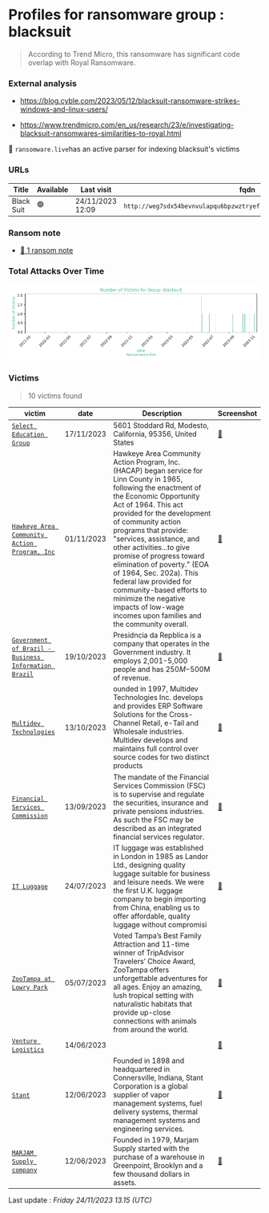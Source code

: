 # Profiles for ransomware group : **blacksuit**


> According to Trend Micro, this ransomware has significant code overlap with Royal Ransomware.

### External analysis
- https://blog.cyble.com/2023/05/12/blacksuit-ransomware-strikes-windows-and-linux-users/

- https://www.trendmicro.com/en_us/research/23/e/investigating-blacksuit-ransomwares-similarities-to-royal.html


🔎 `ransomware.live`has an active  parser for indexing blacksuit's victims

### URLs
| Title | Available | Last visit | fqdn | Screenshot 
|---|---|---|---|---|
| Black Suit | 🟢 | 24/11/2023 12:09 | `http://weg7sdx54bevnvulapqu6bpzwztryeflq3s23tegbmnhkbpqz637f2yd.onion` | <a href="https://images.ransomware.live/screenshots/weg7sdx54bevnvulapqu6bpzwztryeflq3s23tegbmnhkbpqz637f2yd-onion.png" target=_blank>📸</a> | 


### Ransom note
* [📝 1 ransom note](notes/blacksuit)

### Total Attacks Over Time

![Statistics](../graphs/stats-blacksuit.png)


### Victims

> 10 victims found

| victim | date | Description | Screenshot | 
|---|---|---|---|
| [`Select Education Group`](http://www.selecteducationgroup.com) | 17/11/2023 | 5601 Stoddard Rd, Modesto, California, 95356, United States | <a href="https://images.ransomware.live/screenshots/posts/830139d1c68864a5b42e3c7d5746dfd0.png" target=_blank>📸</a> |
| [`Hawkeye Area Community Action Program, Inc`](http://hacap.org) | 01/11/2023 | Hawkeye Area Community Action Program, Inc. (HACAP) began service for Linn County in 1965, following the enactment of the Economic Opportunity Act of 1964. This act provided for the development of community action programs that provide: "services, assistance, and other activities...to give promise of progress toward elimination of poverty." (EOA of 1964, Sec. 202a). This federal law provided for community-based efforts to minimize the negative impacts of low-wage incomes upon families and the community overall. | <a href="https://images.ransomware.live/screenshots/posts/5c334d86f68d0f97307321117d33aaa1.png" target=_blank>📸</a> |
| [`Government of Brazil - Business Information Brazil`](http://www.gov.br) | 19/10/2023 | Presidncia da Repblica is a company that operates in the Government industry. It employs 2,001-5,000 people and has $250M-$500M of revenue. | <a href="https://images.ransomware.live/screenshots/posts/ef810ea741421470a2251dc6585c93b1.png" target=_blank>📸</a> |
| [`Multidev Technologies`](http://www.multidev.com) | 13/10/2023 | ounded in 1997, Multidev Technologies Inc. develops and provides ERP Software Solutions for the Cross-Channel Retail, e-Tail and Wholesale industries. Multidev develops and maintains full control over source codes for two distinct products | <a href="https://images.ransomware.live/screenshots/posts/d477f913e8bf70d4eb414ac150fd4393.png" target=_blank>📸</a> |
| [`Financial Services Commission`](http://fscjamaica.org) | 13/09/2023 | The mandate of the Financial Services Commission (FSC) is to supervise and regulate the securities, insurance and private pensions industries. As such the FSC may be described as an integrated financial services regulator. | <a href="https://images.ransomware.live/screenshots/posts/27ad26b28530cd22158cf4c0789d4c45.png" target=_blank>📸</a> |
| [`IT Luggage`](https://www.zoominfo.com/c/it-luggage-ltd/356677571) | 24/07/2023 | IT luggage was established in London in 1985 as Landor Ltd., designing quality luggage suitable for business and leisure needs. We were the first U.K. luggage company to begin importing from China, enabling us to offer affordable, quality luggage without compromisi | <a href="https://images.ransomware.live/screenshots/posts/79e2ef63262e684220cf22bd2c9d9e6b.png" target=_blank>📸</a> |
| [`ZooTampa at Lowry Park`](http://zootampa.org) | 05/07/2023 | Voted Tampa’s Best Family Attraction and 11-time winner of TripAdvisor Travelers’ Choice Award, ZooTampa offers unforgettable adventures for all ages. Enjoy an amazing, lush tropical setting with naturalistic habitats that provide up-close connections with animals from around the world. | <a href="https://images.ransomware.live/screenshots/posts/f090d9baf5a35d54e51fa131fe4c437c.png" target=_blank>📸</a> |
| [`Venture Logistics`](http://venturelogistics.com) | 14/06/2023 |  | <a href="https://images.ransomware.live/screenshots/posts/908d3249d10cd2ab9e8eb7a62e86e51d.png" target=_blank>📸</a> |
| [`Stant`](https://www.stant.com) | 12/06/2023 | Founded in 1898 and headquartered in Connersville, Indiana, Stant Corporation is a global supplier of vapor management systems, fuel delivery systems, thermal management systems and engineering services. | <a href="https://images.ransomware.live/screenshots/posts/e2aac258c883f381dcc22a877ee2493c.png" target=_blank>📸</a> |
| [`MARJAM Supply company`](https://marjam.com/) | 12/06/2023 | Founded in 1979, Marjam Supply started with the purchase of a warehouse in Greenpoint, Brooklyn and a few thousand dollars in assets. | <a href="https://images.ransomware.live/screenshots/posts/f65f3dd7ad35d45825352920dbaa027d.png" target=_blank>📸</a> |



Last update : _Friday 24/11/2023 13.15 (UTC)_
